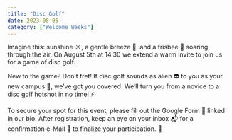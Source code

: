 ```yaml
---
title: "Disc Golf"
date: 2023-08-05
category: ["Welcome Weeks"]
---
```

Imagine this: sunshine ☀️, a gentle breeze 🍃, and a frisbee 🥏 soaring through the air. On August 5th at 14.30 we extend a warm invite to join us for a game of disc golf.

New to the game? Don’t fret! If disc golf sounds as alien 👽 to you as your new campus 🏫, we’ve got you covered. We’ll turn you from a novice to a disc golf hotshot in no time! ⚡️

To secure your spot for this event, please fill out the Google Form 📝 linked in our bio. After registration, keep an eye on your inbox 📬 for a confirmation e-Mail 📧 to finalize your participation. 🌟